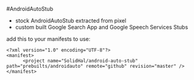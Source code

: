 #AndroidAutoStub

- stock AndroidAutoStub extracted from pixel
- custom built Google Search App and Google Speech Services Stubs

add this to your manifests to use:
```
<?xml version="1.0" encoding="UTF-8"?>
<manifest>
	  <project name="SolidHal/android-auto-stub" path="prebuilts/androidauto" remote="github" revision="master" />
</manifest>

```
